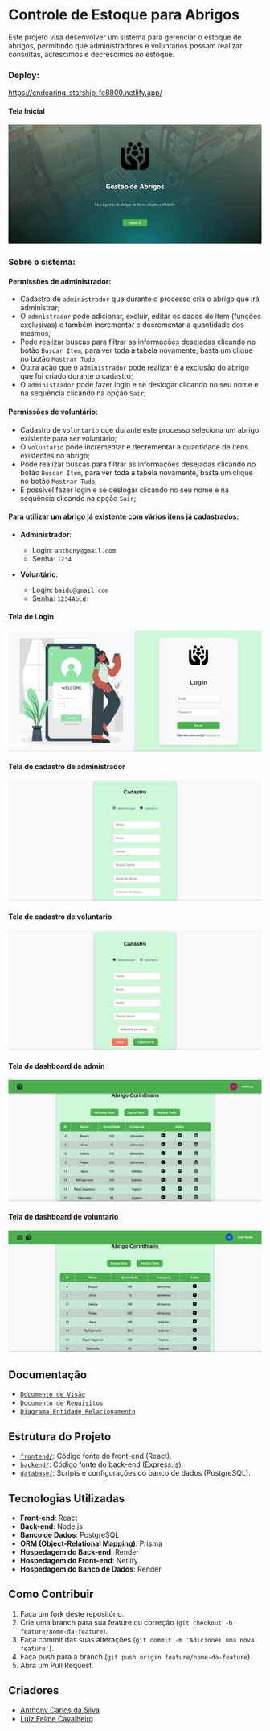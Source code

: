 # Controle de Estoque para Abrigos

Este projeto visa desenvolver um sistema para gerenciar o estoque de abrigos, permitindo que administradores e voluntarios possam realizar consultas, acréscimos e decréscimos no estoque.

### Deploy: 
https://endearing-starship-fe8800.netlify.app/

#### Tela Inicial
![Tela Inicial](./images/tela_inicial.png)

### Sobre o sistema:

#### Permissões de administrador:

- Cadastro de `administrador` que durante o processo cria o abrigo que irá administrar;
- O `admnistrador` pode adicionar, excluir, editar os dados do item (funções exclusivas) e também incrementar e decrementar a quantidade dos mesmos;
- Pode realizar buscas para filtrar as informações desejadas clicando no botão `Buscar Item`, para ver toda a tabela novamente, basta um clique no botão `Mostrar Tudo`;
- Outra ação que o `administrador` pode realizar é a exclusão do abrigo que foi criado durante o cadastro;
- O `administrador` pode fazer login e se deslogar clicando no seu nome e na sequência clicando na opção ```Sair```;

#### Permissões de voluntário:

- Cadastro de `voluntario` que durante este processo seleciona um abrigo existente para ser voluntário;
- O `voluntario` pode incrementar e decrementar a quantidade de itens existentes no abrigo;
- Pode realizar buscas para filtrar as informações desejadas clicando no botão `Buscar Item`, para ver toda a tabela novamente, basta um clique no botão `Mostrar Tudo`;
- É possível fazer login e se deslogar clicando no seu nome e na sequência clicando na opção ```Sair```;

#### Para utilizar um abrigo já existente com vários itens já cadastrados:
  
  - **Administrador**:
    - Login: `anthony@gmail.com`
    - Senha: `1234`
  
  - **Voluntário**:
    - Login: `baidu@gmail.com`
    - Senha: `1234Abcd!`

#### Tela de Login
![Tela Login](./images/tela_login.png)

#### Tela de cadastro de administrador
![Tela de cadastro de administrador](./images/tela_cadastro_admin.png)

#### Tela de cadastro de voluntario
![Tela de cadastro de voluntario](./images/tela_cadastro_voluntario.png)

#### Tela de dashboard de admin
![Tela dashboard de administrador](./images/tela_admin.png)

#### Tela de dashboard de voluntario
![Tela dashboard de voluntario](./images/tela_voluntario.png)

## Documentação

- [`Documento de Visão`](./docs/Visao.md)
- [`Documento de Requisitos`](./docs/Requisitos.md)
- [`Diagrama Entidade Relacionamento`](https://github.com/elc1090/project3-2024a-anthony-luizfelipe/blob/main/docs/Diagrama_Entidade_Relacionamento.md?plain=1)

## Estrutura do Projeto

- [`frontend/`](frontend/): Código fonte do front-end (React).
- [`backend/`](backend/): Código fonte do back-end (Express.js).
- [`database/`](database/): Scripts e configurações do banco de dados (PostgreSQL).

## Tecnologias Utilizadas

- **Front-end**: React
- **Back-end**: Node.js
- **Banco de Dados**: PostgreSQL
- **ORM (Object-Relational Mapping)**: Prisma 
- **Hospedagem do Back-end**: Render
- **Hospedagem do Front-end**: Netlify
- **Hospedagem do Banco de Dados**: Render

## Como Contribuir

1. Faça um fork deste repositório.
2. Crie uma branch para sua feature ou correção (`git checkout -b feature/nome-da-feature`).
3. Faça commit das suas alterações (`git commit -m 'Adicionei uma nova feature'`).
4. Faça push para a branch (`git push origin feature/nome-da-feature`).
5. Abra um Pull Request.

## Criadores

- [Anthony Carlos da Silva](https://github.com/anthony-c-silva)
- [Luiz Felipe Cavalheiro](https://github.com/luizfelipecavalheiro)
  
